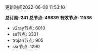 更新时间2022-06-08 11:53:10

**总订阅: 241**
**总节点: 49839**
**有效节点: 11536**
- v2ray节点: 6010
- ss节点: 3331
- trojan节点: 905
- ssr节点: 1290
